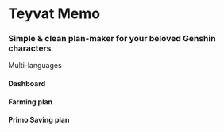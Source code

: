 # Teyvat Memo

### Simple & clean plan-maker for your beloved Genshin characters

Multi-languages

#### Dashboard

#### Farming plan

#### Primo Saving plan
